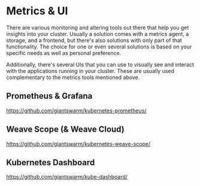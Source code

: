 # Metrics & UI
There are various monitoring and altering tools out there that help you get insights into your cluster. Usually a solution comes with a metrics agent, a storage, and a frontend, but there's also solutions with only part of that functionality. The choice for one or even several solutions is based on your specific needs as well as personal preference.

Additionally, there's several UIs that you can use to visually see and interact with the applications running in your cluster. These are usually used complementary to the metrics tools mentioned above.

## Prometheus & Grafana 

https://github.com/giantswarm/kubernetes-prometheus/

## Weave Scope (& Weave Cloud)

https://github.com/giantswarm/kubernetes-weave-scope/

## Kubernetes Dashboard

https://github.com/giantswarm/kube-dashboard/
